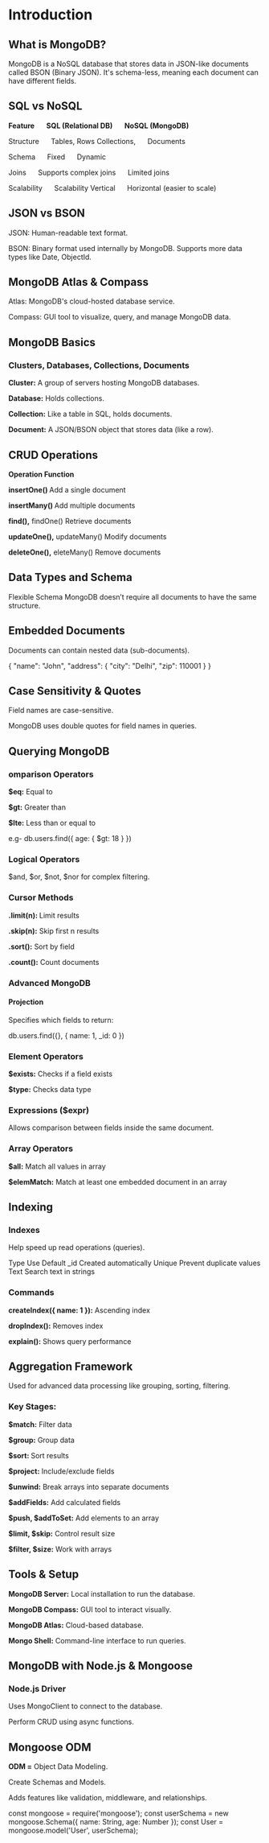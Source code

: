 # Introduction

## What is MongoDB?
MongoDB is a NoSQL database that stores data in JSON-like documents called BSON (Binary JSON). It's schema-less, meaning each document can have different fields.

## SQL vs NoSQL
<b>Feature</b>	 &nbsp;&nbsp;&nbsp;&nbsp;     <b>SQL (Relational DB)</b>	        &nbsp;&nbsp;&nbsp;&nbsp;        <b>NoSQL (MongoDB)</b>

Structure	        &nbsp;&nbsp;&nbsp;&nbsp;     Tables, Rows	Collections,           &nbsp;&nbsp;&nbsp;&nbsp;        Documents

Schema	          &nbsp;&nbsp;&nbsp;&nbsp;      Fixed	                             &nbsp;&nbsp;&nbsp;&nbsp;         Dynamic

Joins             &nbsp;&nbsp;&nbsp;&nbsp;      Supports complex joins	          &nbsp;&nbsp;&nbsp;&nbsp;          Limited joins

Scalability       &nbsp;&nbsp;&nbsp;&nbsp;      Scalability	Vertical	              &nbsp;&nbsp;&nbsp;&nbsp;         Horizontal (easier to scale)

## JSON vs BSON
JSON: Human-readable text format.

BSON: Binary format used internally by MongoDB. Supports more data types like Date, ObjectId.

## MongoDB Atlas & Compass
Atlas: MongoDB's cloud-hosted database service.

Compass: GUI tool to visualize, query, and manage MongoDB data.

 ## MongoDB Basics
### Clusters, Databases, Collections, Documents
<b>Cluster:</b> A group of servers hosting MongoDB databases.

<b>Database:</b> Holds collections.

<b>Collection:</b> Like a table in SQL, holds documents.

<b>Document:</b> A JSON/BSON object that stores data (like a row).

## CRUD Operations
<b>Operation </b>             <b>	Function</b>

<b>insertOne() </b>       	Add a single document

<b>insertMany() </b>     	Add multiple documents

<b>find(),</b>           findOne()	Retrieve documents

<b>updateOne(),</b>        updateMany()	Modify documents

<b>deleteOne(),</b>        eleteMany()	Remove documents

## Data Types and Schema
Flexible Schema
MongoDB doesn’t require all documents to have the same structure.

## Embedded Documents
Documents can contain nested data (sub-documents).
 
{
  "name": "John",
  "address": { "city": "Delhi", "zip": 110001 }
}
## Case Sensitivity & Quotes
Field names are case-sensitive.

MongoDB uses double quotes for field names in queries.

## Querying MongoDB
### omparison Operators
<b>$eq:</b> Equal to

<b>$gt:</b> Greater than

<b>$lte:</b> Less than or equal to

e.g- db.users.find({ age: { $gt: 18 } })

### Logical Operators
$and, $or, $not, $nor for complex filtering.

###  Cursor Methods
<b>.limit(n): </b> Limit results

<b>.skip(n):</b> Skip first n results

<b>.sort():</b> Sort by field

<b>.count():</b> Count documents

### Advanced MongoDB
#### Projection
Specifies which fields to return:

db.users.find({}, { name: 1, _id: 0 })

### Element Operators
<b>$exists:</b> Checks if a field exists

<b>$type:</b> Checks data type

### Expressions ($expr)
Allows comparison between fields inside the same document.

### Array Operators
<b>$all:</b> Match all values in array

<b>$elemMatch:</b> Match at least one embedded document in an array

## Indexing
### Indexes
Help speed up read operations (queries).

Type	Use
Default _id	Created automatically
Unique	Prevent duplicate values
Text	Search text in strings

### Commands
<b>createIndex({ name: 1 }):</b> Ascending index

<b>dropIndex():</b> Removes index

<b>explain():</b> Shows query performance

## Aggregation Framework
Used for advanced data processing like grouping, sorting, filtering.

### Key Stages:
<b>$match:</b> Filter data

<b>$group:</b> Group data

<b>$sort: </b>Sort results

<b>$project:</b> Include/exclude fields

<b>$unwind:</b> Break arrays into separate documents

<b>$addFields:</b> Add calculated fields

<b>$push, $addToSet:</b> Add elements to an array

<b>$limit, $skip:</b> Control result size

<b>$filter, $size:</b> Work with arrays

## Tools & Setup
<b>MongoDB Server:</b> Local installation to run the database.

<b>MongoDB Compass:</b> GUI tool to interact visually.

<b>MongoDB Atlas:</b> Cloud-based database.

<b>Mongo Shell:</b> Command-line interface to run queries.

## MongoDB with Node.js & Mongoose
### Node.js Driver
Uses MongoClient to connect to the database.

Perform CRUD using async functions.

## Mongoose ODM
<b>ODM =</b> Object Data Modeling.

Create Schemas and Models.

Adds features like validation, middleware, and relationships.
 
const mongoose = require('mongoose');
const userSchema = new mongoose.Schema({ name: String, age: Number });
const User = mongoose.model('User', userSchema);
 
